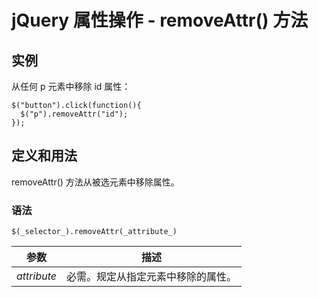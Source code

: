 # jQuery 属性操作 - removeAttr() 方法



## 实例

从任何 p 元素中移除 id 属性：

```
$("button").click(function(){
  $("p").removeAttr("id");
});

```

## 定义和用法

removeAttr() 方法从被选元素中移除属性。

### 语法

```
$(_selector_).removeAttr(_attribute_)
```

| 参数 | 描述 |
| --- | --- |
| _attribute_ | 必需。规定从指定元素中移除的属性。 |



